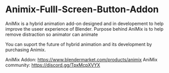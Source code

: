 # Animix-Fulll-Screen-Button-Addon
AniMix is a hybrid animation add-on designed and in developement to help improve the useer experience of Blender.
Purpose behind AniMix is to help remove distraction so animator can animate

You can suport the future of hybrid animation and its development by purchasing Animix. 

AniMix Addon:  https://www.blendermarket.com/products/animix
AniMix community:  https://discord.gg/TpxMcpXVYX
